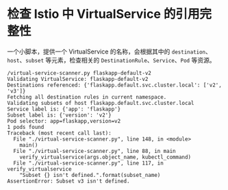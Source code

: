 # 检查 Istio 中 VirtualService 的引用完整性

一个小脚本，提供一个 VirtualService 的名称，会根据其中的 `destination`、`host`、`subset` 等元素，检查相关的 `DestinationRule`、`Service`、`Pod` 等资源。

~~~plain
/virtual-service-scanner.py flaskapp-default-v2
Validating VirtualService: flaskapp-default-v2
Destinations referenced: {'flaskapp.default.svc.cluster.local': ['v2', 'v3']}
Fetching all destination rules in current namespace.
Validating subsets of host flaskapp.default.svc.cluster.local
Service label is: {'app': 'flaskapp'}
Subset label is: {'version': 'v2'}
Pod selector: app=flaskapp,version=v2
1 pods found
Traceback (most recent call last):
  File "./virtual-service-scanner.py", line 148, in <module>
    main()
  File "./virtual-service-scanner.py", line 88, in main
    verify_virtualservice(args.object_name, kubectl_command)
  File "./virtual-service-scanner.py", line 117, in verify_virtualservice
    "Subset {} isn't defined.".format(subset_name)
AssertionError: Subset v3 isn't defined.
~~~
